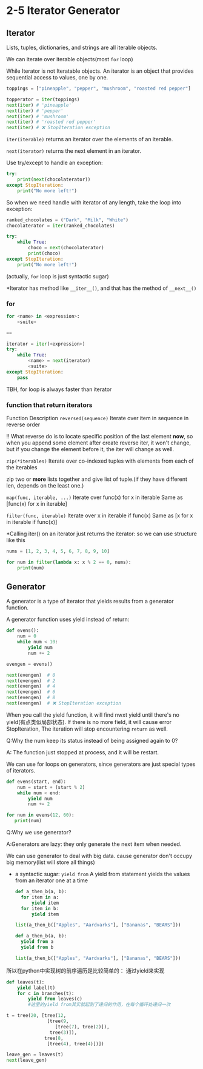 # 2-5 Iterator Generator

## Iterator
Lists, tuples, dictionaries, and strings are all iterable objects.

We can iterate over iterable objects(most `for` loop)

While Iterator is not Iteratable objects. An iterator is an object that provides sequential access to values, one by one.
```py
toppings = ["pineapple", "pepper", "mushroom", "roasted red pepper"]

topperator = iter(toppings)
next(iter) # 'pineapple'
next(iter) # 'pepper'
next(iter) # 'mushroom'
next(iter) # 'roasted red pepper'
next(iter) # ❌ StopIteration exception
```

`iter(iterable)` returns an iterator over the elements of an iterable.

`next(iterator)` returns the next element in an iterator.

Use try/except to handle an exception:
```py
try:
    print(next(chocolaterator))
except StopIteration:
    print("No more left!")
```

So when we need handle with iterator of any length, take the loop into exception:

```py
ranked_chocolates = ("Dark", "Milk", "White")
chocolaterator = iter(ranked_chocolates)

try:
    while True:
        choco = next(chocolaterator)
        print(choco)
except StopIteration:
    print("No more left!")
```

(actually, `for` loop is just syntactic sugar)

*Iterator has method like `__iter__()`, and that has the method of `__next__()`

### for
```py
for <name> in <expression>:
    <suite>

==

iterator = iter(<expression>)
try:
    while True:
        <name> = next(iterator)
        <suite>
except StopIteration:
    pass
```

TBH, for loop is always faster than iterator

### function that return iterators
Function	Description
`reversed(sequence)`	Iterate over item in sequence in reverse order 

!! What reverse do is to locate specific position of the last element **now**, so when you append some element after create reverse iter, it won't change, but if you change the element before it, the iter will change as well.

`zip(*iterables)`	Iterate over co-indexed tuples with elements from each of the iterables

zip two or **more** lists together and give list of tuple.(if they have different len, depends on the least one.)




`map(func, iterable, ...)`	Iterate over func(x) for x in iterable 
Same as [func(x) for x in iterable] 

`filter(func, iterable)`	Iterate over x in iterable if func(x) 
Same as [x for x in iterable if func(x)] 

*Calling iter() on an iterator just returns the iterator:
so we can use structure like this
```py
nums = [1, 2, 3, 4, 5, 6, 7, 8, 9, 10]

for num in filter(lambda x: x % 2 == 0, nums):
    print(num)
```

## Generator
A generator is a type of iterator that yields results from a generator function.

A generator function uses yield instead of return:

```py
def evens():
    num = 0
    while num < 10:
        yield num
        num += 2

evengen = evens()

next(evengen)  # 0
next(evengen)  # 2
next(evengen)  # 4
next(evengen)  # 6
next(evengen)  # 8
next(evengen)  # ❌ StopIteration exception
```
When you call the yield function, it will find nwxt yield until there's no yield(有点类似局部状态). If there is no more field, it will cause error StopIteration, The iteration will stop encountering `return` as well.

Q:Why the num keep its status instead of being assigned again to 0?

A: The function just stopped at process, and it will be restart.

We can use for loops on generators, since generators are just special types of iterators.

```py
def evens(start, end):
    num = start + (start % 2)
    while num < end:
        yield num
        num += 2

for num in evens(12, 60):
   print(num)
```

Q:Why we use generator?

A:Generators are lazy: they only generate the next item when needed.

We can use generator to deal with big data. cause generator don't occupy big memory(list will store all things)

* a syntactic sugar: `yield from`
  A yield from statement yields the values from an iterator one at a time
  ```py
  def a_then_b(a, b):
    for item in a:
        yield item
    for item in b:
        yield item

  list(a_then_b(["Apples", "Aardvarks"], ["Bananas", "BEARS"]))

  def a_then_b(a, b):
    yield from a
    yield from b

  list(a_then_b(["Apples", "Aardvarks"], ["Bananas", "BEARS"]))
  ```

所以在python中实现树的前序遍历是比较简单的：
通过yield来实现
```py
def leaves(t):
    yield label(t)
    for c in branches(t):
        yield from leaves(c)
        #这里的yield from其实就起到了递归的作用，在每个循环处递归一次

t = tree(20, [tree(12,
               [tree(9,
                  [tree(7), tree(2)]),
                tree(3)]),
              tree(8,
               [tree(4), tree(4)])])

leave_gen = leaves(t)
next(leave_gen)
```
